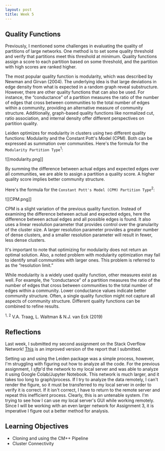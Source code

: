 ```yaml
---
layout: post
title: Week 5
---
```


## Quality Functions

Previously, I mentioned some challenges in evaluating the quality of partitions of large networks. One method is to set some quality threshold and verify that partitions meet this threshold at minimum. Quality functions assign a score to each partition based on some threshold, and the partition with high scores are ranked higher.

The most popular quality function is modularity, which was described by Newman and Girvan (2004). The underlying idea is that large deviations in edge density from what is expected in a random graph reveal substructure. However, there are other quality functions that can also be used. For instance, the “conductance” of a partition measures the ratio of the number of edges that cross between communities to the total number of edges within a community, providing an alternative measure of community structure. Additionally, graph-based quality functions like normalized cut, ratio association, and internal density offer different perspectives on partition quality.

Leiden optimizes for modularity in clusters using two different quality functions: Modularity and the Constant Pott's Model (CPM). Both can be expressed as summation over communities. Here's the formula for the `Modularity Partition Type`<sup>1</sup>:

![[modularity.png]]

By summing the difference between actual edges and expected edges over all communities, we are able to assign a partition a quality score. A higher quality score implies better community structure.

Here's the formula for the `Constant Pott's Model (CPM) Partition Type`<sup>2</sup>: 

![[CPM.png]]

CPM is a slight variation of the previous quality function. Instead of examining the difference between actual and expected edges, here the difference between actual edges and all possible edges is found. It also uses a linear resolution parameter that provides control over the granularity of the cluster size. A larger resolution parameter provides a greater number of dense clusters, and a smaller resolution parameter will result in fewer, less dense clusters.

It's important to note that optimizing for modularity does not return an optimal solution. Also, a noted problem with modularity optimization may fail to identify small communities with larger ones. This problem is referred to as the “resolution limit.” 

While modularity is a widely used quality function, other measures exist as well. For example, the “conductance” of a partition measures the ratio of the number of edges that cross between communities to the total number of edges within a community. Lower conductance values indicate better community structure. Often, a single quality function might not capture all aspects of community structure. Different quality functions can be combined to refine results. 

<sup>1, 2</sup> V.A. Traag, L. Waltman & N.J. van Eck (2019)

## Reflections

Last week, I submitted my second assignment on the Stack Overflow Network! [This](../files/A2Report.pdf) is an improved version of the report that I submitted. 

Setting up and using the Leiden package was a simple process, however, I'm struggling with figuring out how to analyze all the code. For the previous assignment, I *sftp*'d the network to my local server and was able to analyze it using Google Colab/Jupyter Notebook. This network is much larger, and it takes too long to graph/process. If I try to analyze the data remotely, I can't render the figure, so it must be transferred to my local server in order to verify it is correct. If it isn't correct, I have to return to the remote server and repeat this inefficient process. Clearly, this is an untenable system. I'm trying to see how I can use my local server's GUI while working remotely. Since I will be working with an even larger network for Assignment 3, it is imperative I figure out a better method for analysis. 

## Learning Objectives

- Cloning and using the CM++ Pipeline
- Cluster Connectivity




